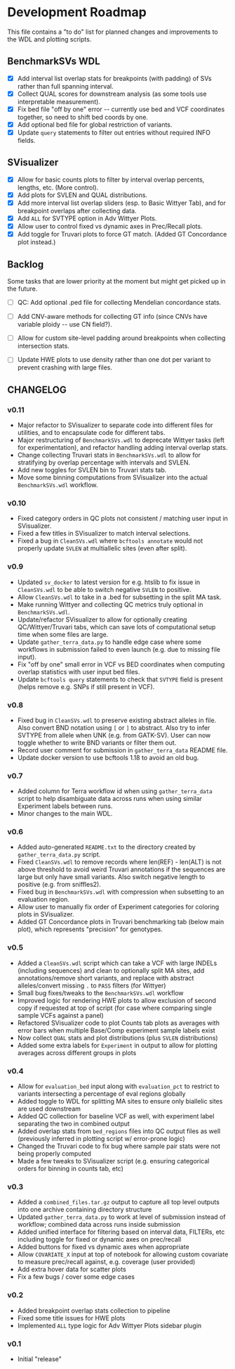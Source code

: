 # Development Roadmap

This file contains a "to do" list for planned changes and improvements to the WDL and plotting scripts.

## BenchmarkSVs WDL

- [x] Add interval list overlap stats for breakpoints (with padding) of SVs rather than full spanning interval.
- [x] Collect QUAL scores for downstream analysis (as some tools use interpretable measurement).
- [x] Fix bed file "off by one" error -- currently use bed and VCF coordinates together, so need to shift bed coords by one.
- [x] Add optional bed file for global restriction of variants.
- [x] Update `query` statements to filter out entries without required INFO fields.

## SVisualizer

- [x] Allow for basic counts plots to filter by interval overlap percents, lengths, etc. (More control).
- [x] Add plots for SVLEN and QUAL distributions.
- [x] Add more interval list overlap sliders (esp. to Basic Wittyer Tab), and for breakpoint overlaps after collecting data.
- [x] Add `ALL` for SVTYPE option in Adv Wittyer Plots.
- [x] Allow user to control fixed vs dynamic axes in Prec/Recall plots.
- [x] Add toggle for Truvari plots to force GT match. (Added GT Concordance plot instead.)

## Backlog

Some tasks that are lower priority at the moment but might get picked up in the future. 

- [ ] QC: Add optional .ped file for collecting Mendelian concordance stats.
- [ ] Add CNV-aware methods for collecting GT info (since CNVs have variable ploidy -- use CN field?).
- [ ] Allow for custom site-level padding around breakpoints when collecting intersection stats.
- [ ] Update HWE plots to use density rather than one dot per variant to prevent crashing with large files.


## CHANGELOG

### v0.11

- Major refactor to SVisualizer to separate code into different files for utilities, and to encapsulate code for different tabs.
- Major restructuring of `BenchmarkSVs.wdl` to deprecate Wittyer tasks (left for experimentation), and refactor handling adding interval overlap stats.
- Change collecting Truvari stats in `BenchmarkSVs.wdl` to allow for stratifying by overlap percentage with intervals and SVLEN. 
- Add new toggles for SVLEN bin to Truvari stats tab.
- Move some binning computations from SVisualizer into the actual `BenchmarkSVs.wdl` workflow.

### v0.10

- Fixed category orders in QC plots not consistent / matching user input in SVisualizer.
- Fixed a few titles in SVisualizer to match interval selections.
- Fixed a bug in `CleanSVs.wdl` where `bcftools annotate` would not properly update `SVLEN` at multiallelic sites (even after split).

### v0.9

- Updated `sv_docker` to latest version for e.g. htslib to fix issue in `CleanSVs.wdl` to be able to switch negative `SVLEN` to positive.
- Allow `CleanSVs.wdl` to take in a .bed for subsetting in the split MA task.
- Make running Wittyer and collecting QC metrics truly optional in `BenchmarkSVs.wdl`.
- Update/refactor SVisualizer to allow for optionally creating QC/Wittyer/Truvari tabs, which can save lots of computational setup time when some files are large.
- Update `gather_terra_data.py` to handle edge case where some workflows in submission failed to even launch (e.g. due to missing file input). 
- Fix "off by one" small error in VCF vs BED coordinates when computing overlap statistics with user input bed files.
- Update `bcftools query` statements to check that `SVTYPE` field is present (helps remove e.g. SNPs if still present in VCF).

### v0.8

- Fixed bug in `CleanSVs.wdl` to preserve existing abstract alleles in file. Also convert BND notation using `[` or `]` to abstract.
Also try to infer SVTYPE from allele when UNK (e.g. from GATK-SV). User can now toggle whether to write BND variants or filter them out.
- Record user comment for submission in `gather_terra_data` README file.
- Update docker version to use bcftools 1.18 to avoid an old bug.

### v0.7

- Added column for Terra workflow id when using `gather_terra_data` script to help disambiguate data across runs when using
similar Experiment labels between runs.
- Minor changes to the main WDL.

### v0.6

- Added auto-generated `README.txt` to the directory created by `gather_terra_data.py` script.
- Fixed `CleanSVs.wdl` to remove records where len(REF) - len(ALT) is not above threshold to avoid weird Truvari annotations
if the sequences are large but only have small variants. Also switch negative length to positive (e.g. from sniffles2).
- Fixed bug in `BenchmarkSVs.wdl` with compression when subsetting to an evaluation region.
- Allow user to manually fix order of Experiment categories for coloring plots in SVisualizer.
- Added GT Concordance plots in Truvari benchmarking tab (below main plot), which represents "precision" for genotypes.

### v0.5

- Added a `CleanSVs.wdl` script which can take a VCF with large INDELs (including sequences) and clean to optionally split MA sites, 
add annotations/remove short variants, and replace with abstract alleles/convert missing `.` to `PASS` filters (for Wittyer)
- Small bug fixes/tweaks to the `BenchmarkSVs.wdl` workflow
- Improved logic for rendering HWE plots to allow exclusion of second copy if requested at top of script (for case where comparing
single sample VCFs against a panel)
- Refactored SVisualizer code to plot Counts tab plots as averages with error bars when multiple Base/Comp experiment sample labels exist
- Now collect `QUAL` stats and plot distributions (plus `SVLEN` distributions)
- Added some extra labels for `Experiment` in output to allow for plotting averages across different groups in plots


### v0.4

- Allow for `evaluation_bed` input along with `evaluation_pct` to restrict to variants intersecting a percentage of eval regions globally
- Added toggle to WDL for splitting MA sites to ensure only biallelic sites are used downstream
- Added QC collection for baseline VCF as well, with experiment label separating the two in combined output
- Added overlap stats from `bed_regions` files into QC output files as well (previously inferred in plotting script w/ error-prone logic)
- Changed the Truvari code to fix bug where sample pair stats were not being properly computed
- Made a few tweaks to SVisualizer script (e.g. ensuring categorical orders for binning in counts tab, etc)

### v0.3

- Added a `combined_files.tar.gz` output to capture all top level outputs into one archive containing directory structure
- Updated `gather_terra_data.py` to work at level of submission instead of workflow; combined data across runs inside submission
- Added unified interface for filtering based on interval data, FILTERs, etc including toggle for fixed or dynamic axes on prec/recall
- Added buttons for fixed vs dynamic axes when appropriate
- Allow `COVARIATE_X` input at top of notebook for allowing custom covariate to measure prec/recall against, e.g. coverage (user provided)
- Add extra hover data for scatter plots
- Fix a few bugs / cover some edge cases

### v0.2

- Added breakpoint overlap stats collection to pipeline
- Fixed some title issues for HWE plots
- Implemented `ALL` type logic for Adv Wittyer Plots sidebar plugin

### v0.1

- Initial "release"